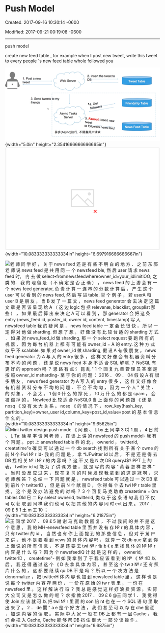 # Push Model

Created: 2017-09-16 10:30:14 -0600

Modified: 2017-09-21 00:19:08 -0600

---

push model



create new feed table , for example when I post new tweet, write this tweet to every people `s new feed table whole followed you



![I. Post a new Web Server twee 3. Send tweets to my friends Async Tasks Server * & (Async)iÄfi, 2. Insert the tweet to 5. Fanout: Insert new tweet to followers neWS@ed Tweet Table Friendship Table News Feed Table ](../../media/Twitter-^M-Insgram-Twitter---News-Feed-Push-Model-image1.png){width="5.0in" height="2.3541666666666665in"}![Storage --- Push Model • FeedE,a . RBE---TTweet2E, Feed List* • Fanout • Feed$, Ræ*ÅiZNews Feed • News Feed => 13ZDB Read • Post a tweet => NT*h4, Writes News Feed Table id owner id tweet id created at integer Foreign Key Foreign Key timestamp ](../../media/Twitter-^M-Insgram-Twitter---News-Feed-Push-Model-image2.png){width="10.083333333333334in" height="6.697916666666667in"}



![老 师 同 学 好 ， 关 于 news feed 还 是 有 些 不 明 白 的 地 方 ． 之 前 东 邪 老 师 说 news feed 是 共 用 同 一 个 newsfeed ble, 然 后 user 请 求 news feed 时， 冉 去 做 select•fromnewsfeedwhereowner_id=your_idlimitlOO; 之 类 的． 我 的 理 留 是 （ 不 确 定 是 否 正 确 ） ， news feed 的 上 游 会 有 一 个 news feed generator, 负 责 计 算 一 连 串 的 分 数 计 算 后 ， 产 生 这 个 user 可 以 看 到 的 news feed, 然 后 写 进 table. 举 个 例 子 ， 若 userA 和 user B 是 朋 友 ， 当 B 发 了 一 篇 文 ， news feed generator 会 去 决 定 这 篇 文 章 是 否 该 呈 现 给 A （ 这 边 logic 包 括 relevanæ, blacklist, grouplist 那 些 ） ， 如 果 最 后 算 出 来 决 定 A 可 以 看 到 ， 那 generator 会 把 这 条 entry (news_feed id, poster_id, owner id, content, timestamp) 写 入 newsfeed table 我 的 疑 问 是 ， news feed table 一 定 会 长 很 快 ， 所 以 一 定 得 对 他 做 sharding. 但 想 了 想 ， 好 像 没 有 比 较 台 适 的 sharding 方 式 ． 如 果 对 news_feed_id 做 sharding, 那 一 个 select request 要 跑 所 有 的 机 器 ， 因 为 每 台 机 器 上 都 有 可 能 有 owner_id = A 的 entry. 这 种 方 式 似 乎 不 scalable. 如 果 对 owner_id 做 sharding, 假 设 A 有 很 朋 友 ， news feed generator 为 A 与 入 的 entry 很 多 ， 这 样 又 好 像 会 有 机 器 资 料 分 布 不 均 的 问 题 ． 还 是 说 news feed 本 身 不 适 合 SQL 解 呢 ？ NoSQL 有 更 好 的 approach 吗 ？ 思 路 有 点 氵 昆 乱 " 1 个 回 复 九 章 管 理 员 答 案 是 按 照 owner_id msharding- 至 于 你 的 问 题 ： 2016 ． 09 ． 04 假 设 A 有 很 多 朋 友 ， news feed generator 为 A 写 入 的 entry 很 多 ， 这 样 又 好 像 会 有 机 器 资 料 分 布 不 均 的 问 题 ． 不 会 不 均 匀 ， 因 为 一 个 人 " 关 注 ． 的 对 象 ， 不 会 太 ， 1 佣 0 什 么 的 撑 死 ， 10 万 什 么 的 都 是 spam ， 会 被 踢 掉 的 。 Newfeed 比 较 适 合 NoSQL0 当 上 面 你 的 问 题 跟 《 还 是 nosq 《 没 有 太 大 关 系 。 nosq 《 的 情 况 下 ， row_key(hash_key, partition_key)=owner_user id,column_key=post_id,value=post 的 基 本 信 息 什 么 的 。 ](../../media/Twitter-^M-Insgram-Twitter---News-Feed-Push-Model-image3.png){width="10.083333333333334in" height="9.65625in"}![Mini twitter design push mode 《 问 题 、 L by 王 同 学 3 C) 1 周 ， 4 日 前 、 L Ta: 徐 星 宇 请 问 老 师 ， 在 误 上 讲 的 newsfeed 的 push model- 我 有 个 问 题 。 ppt 上 anewsfeed table 样 的 北 ， ownerid ， twitterid, createtime"o 確 实 可 以 通 过 一 个 db search 找 到 所 有 关 于 某 个 owne 的 前 N 个 Fwi № r id- 我 的 问 题 是 ， 拿 *IJFwitter id 以 后 ， 不 是 还 是 得 去 DB 找 相 关 № i № r 的 内 容 吗 ？ 这 不 又 是 N 次 DB queryJ$? PPT 上 的 表， twitter id 可 能 为 了 讲 课 方 便 ， 就 是 写 的 内 容 " 黄 蓉 怎 样 怎 样 " 。 当 时 没 反 应 过 来 ， 现 在 复 习 的 时 候 发 现 我 拿 到 的 这 是 冠 啊 ， 求 老 师 解 笞 ？ 总 结 一 下 问 题 就 是 ， newsfeed table 可 以通 过 一 次 DB 拿 到 前 N 个 twitterlD ， 但 是 前 N 个 献 丽 D ， 你 得 每 个 去 twi № r table 里 找 ， 这 个 是 没 办 法 避 免 的 对 吗 ？ 3 个 回 复 马 克 助 教 createtime = 0m tables Old 巳 二 By select ownerid, twitterid, 类 似 于 这 条 语 句 我 们 不 仅 可 以 获 取 到 同 样 我 们 也 可 以 把 其 他 的 内 容 同 时 ect 出 来 。 2017 ． 09 £ 5 1 土 m 工 10 ； ](../../media/Twitter-^M-Insgram-Twitter---News-Feed-Push-Model-image4.png){width="10.083333333333334in" height="6.21875in"}![王 同 学 2017 ． 09 £ 5 谢 谢 马 克 助 教 回 复 ， 不 过 我 问 的 并 不 是 这 个 意 思 ， 我 的 MH-enewsfeed table 里 面 并 没 有 存 № r 的 具 体 内 容 ， 只 有 twitter 的 id ， 当 然 也 有 你 上 面 提 到 的 那 些 信 息 ， 但 对 于 駡 户 来 讲 ， 他 不 是 要 看 到 news 的 具 体 内 容 吗 ， 就 算 一 次 db que 拿 到 你 上 面 说 的 所 有 信 息 ， 不 是 还 要 去 twi № r 怡 b 《 e 里 找 具 体 的 № № r 内 容 是 什 么 吗 ？ 因 为 个 newsfeed*iQ 计 就 是 这 样 的 ， ownerid, twitterlD ， createtime"- 例 如 我 拿 到 了 于 我 应 该 看 到 的 № 《 № rlD 以 后 ， 我 还 得 通 过 这 个 《 D 去 拿 具 体 内 容 ， 甚 至 这 个 tw 》 № r 还 有 照 片 什 么 的 ， 这 都 要 继 续 qu DB 不 是 吗 ？ 所 以 一 个 决 方 法 是 denormalize ， 把 twitterH 体 内 容 也 加 到 newsfeed table 里 。 这 样 也 是 说 每 个 twitter 内 容 存 两 份 ， 一 份 在 原 始 的 tw r 表 里 ， 一 份 在 newsfeed* 里 。 这 样 解 决 行 吗 ？ 我 总 是 感 觉 这 样 好 浪 费 资 源 。 实 际 大 公 司 又 是 怎 么 做 的 呢 ？ 求 指 教 2017 ． 09 £ 6 @王 同 学 1 ． 我 觉 得 使 Join 应 该 就 可 以 把 twi № r 里 面 的 con 怡 nt 也 在 一 个 SQL 语 句 里 取 出 来 了 。 2 ． de 閬 " a e 是 个 好 方 法 ， 我 们 甚 至 可 以 存 在 che 里 面 ， 加 速 内 容 的 读 取 。 实 际 中 大 家 一 般 在 DB 上 都 有 一 层 Cache ， 我 们 会 把 入 Cache, Cache 能 够 帮 DB 挡 住 很 大 一 部 分 读 操 作 。 ](../../media/Twitter-^M-Insgram-Twitter---News-Feed-Push-Model-image5.png){width="10.083333333333334in" height="6.6875in"}





